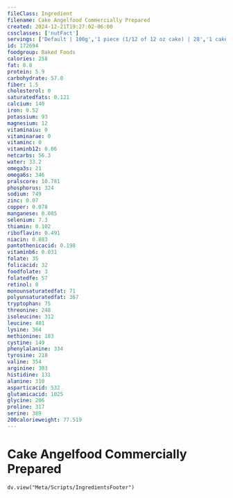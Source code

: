 ```yaml
---
fileClass: Ingredient
filename: Cake Angelfood Commercially Prepared
created: 2024-12-21T19:27:02-06:00
cssclasses: ['nutFact']
servings: ['Default | 100g','1 piece (1/12 of 12 oz cake) | 28','1 cake (9 inch dia x 4 inch) | 340']
id: 172694
foodgroup: Baked Foods
calories: 258
fat: 0.8
protein: 5.9
carbohydrate: 57.8
fiber: 1.5
cholesterol: 0
saturatedfats: 0.121
calcium: 140
iron: 0.52
potassium: 93
magnesium: 12
vitaminaiu: 0
vitaminarae: 0
vitaminc: 0
vitaminb12: 0.06
netcarbs: 56.3
water: 33.2
omega3s: 21
omega6s: 346
pralscore: 10.781
phosphorus: 324
sodium: 749
zinc: 0.07
copper: 0.078
manganese: 0.085
selenium: 7.3
thiamin: 0.102
riboflavin: 0.491
niacin: 0.883
pantothenicacid: 0.198
vitaminb6: 0.031
folate: 35
folicacid: 32
foodfolate: 3
folatedfe: 57
retinol: 0
monounsaturatedfat: 71
polyunsaturatedfat: 367
tryptophan: 75
threonine: 248
isoleucine: 312
leucine: 481
lysine: 364
methionine: 183
cystine: 149
phenylalanine: 334
tyrosine: 218
valine: 354
arginine: 303
histidine: 131
alanine: 310
asparticacid: 532
glutamicacid: 1025
glycine: 206
proline: 317
serine: 389
200calorieweight: 77.519
---
```


# Cake Angelfood Commercially Prepared

```dataviewjs
dv.view("Meta/Scripts/IngredientsFooter")
```